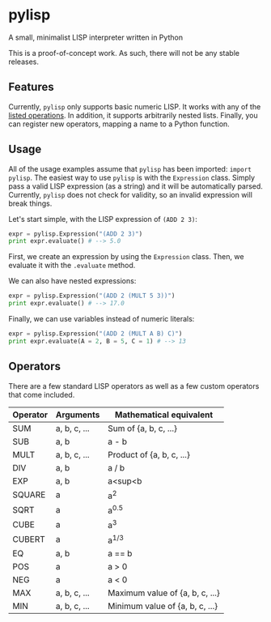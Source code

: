 # pylisp
A small, minimalist LISP interpreter written in Python

This is a proof-of-concept work. As such, there will not be any stable releases.

## Features
Currently, `pylisp` only supports basic numeric LISP. It works with any of the [listed operations](#operators).
In addition, it supports arbitrarily nested lists.
Finally, you can register new operators, mapping a name to a Python function.

## Usage
All of the usage examples assume that `pylisp` has been imported: `import pylisp`.
The easiest way to use `pylisp` is with the `Expression` class. Simply pass a valid LISP expression (as a string) and it will be automatically parsed. Currently, `pylisp` does not check for validity, so an invalid expression will break things.

Let's start simple, with the LISP expression of `(ADD 2 3)`:
```python
expr = pylisp.Expression("(ADD 2 3)")
print expr.evaluate() # --> 5.0
```
First, we create an expression by using the `Expression` class. Then, we evaluate it with the `.evaluate` method.

We can also have nested expressions:
```python
expr = pylisp.Expression("(ADD 2 (MULT 5 3))")
print expr.evaluate() # --> 17.0
```

Finally, we can use variables instead of numeric literals:
```python
expr = pylisp.Expression("(ADD 2 (MULT A B) C)")
print expr.evaluate(A = 2, B = 5, C = 1) # --> 13
```

## Operators
There are a few standard LISP operators as well as a few custom operators that come included.

|Operator|Arguments|Mathematical equivalent
---------|---------|-----------
|SUM|a, b, c, ...|Sum of {a, b, c, ...}|
|SUB|a, b|a - b|
|MULT|a, b, c, ...|Product of {a, b, c, ...}|
|DIV|a, b|a / b|
|EXP|a, b|a<sup<b</sup>|
|SQUARE|a|a<sup>2</sup>|
|SQRT|a|a<sup>0.5</sup>|
|CUBE|a|a<sup>3</sup>|
|CUBERT|a|a<sup>1/3</sup>|
|EQ|a, b|a == b
|POS|a|a > 0
|NEG|a|a < 0
|MAX|a, b, c, ...|Maximum value of {a, b, c, ...}
|MIN|a, b, c, ...|Minimum value of {a, b, c, ...}

